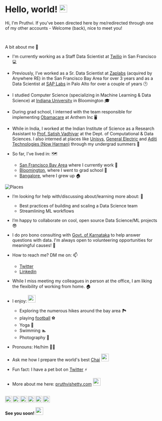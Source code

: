 # Hello, world! <img src="https://media.giphy.com/media/WqR7WfQVrpXNcmrm81/giphy.gif" width="25px"> 

Hi, I'm Pruthvi. If you've been directed here by me/redirected through one of my other accounts -  Welcome (back), nice to meet you! 

<br />

A bit about me 👀 

- I'm currently working as a Staff Data Scientist at [Twilio](https://www.twilio.com/en-us/company) in San Francisco 💻 
- Previously, I’ve worked as a Sr. Data Scientist at [Zaplabs](https://www.youtube.com/watch?v=mIWpbIKS7FE) (acquired by Anywhere RE) in the San Francisco Bay Area for over 3 years and as a Data Scientist at [SAP Labs](https://www.youtube.com/watch?v=4ftF5kpBKj0) in Palo Alto for over a couple of years 🕒 
- I studied Computer Science (specializing in Machine Learning & Data Science) at [Indiana University](https://www.youtube.com/watch?v=9zoY11_v7bA) in Bloomington 🎓 
- During grad school, I interned with the team responsible for implementing [Obamacare](https://media.giphy.com/media/26DOPCEoS8Ntc7suA/giphy.gif) at Anthem Inc 🖥️ 
- While in India, I worked at the Indian Institute of Science as a Research Assistant to [Prof. Satish Vadhiyar](http://cds.iisc.ac.in/faculty/vss/) at the Dept. of Computational & Data Sciences. I also interned at places like [Unisys](https://www.unisys.com/), [General Electric](https://www.ge.com/) and [Aditi Technologies (Now Harman)](https://www.harman.com/) through my undergrad summers 🎒 

- So far, I've lived in: 🗺️ 
   * [San Francisco Bay Area](https://www.youtube.com/watch?v=h_ayZ-xcMd4) where I currently work 🌉
   * [Bloomington](https://www.youtube.com/watch?v=QhYBx761jWQ), where I went to grad school 🏫 
   * [Bangalore](youtube.com/watch?v=c8CkE1gWVz0), where I grew up 🏠 
  

![Places](https://pruthvishetty.com/wp-content/uploads/2020/07/places-scaled.jpg)


- I’m looking for help with/discussing about/learning more about:  🤔 
  * Best practices of building and scaling a Data Science team
  * Streamlining ML workflows  
  
- I’m happy to collaborate on cool, open source Data Science/ML projects 😎  
- I do pro bono consulting with [Govt. of Karnataka](https://karnataka.gov.in/english) to help answer questions with data. I'm always open to volunteering opportunities for meaningful causes! 🤝
- How to reach me? DM me on: 📫 
    * [Twitter](https://twitter.com/pruthvishetty)
    * [Linkedin](https://www.linkedin.com/in/pruthvishetty/)
  
- While I miss meeting my colleagues in person at the office, I am liking the flexibility of working from home. 🏠 
- I enjoy: <img src="https://media.giphy.com/media/iigp4VDyf5dCLRlGkm/giphy.gif" width="25px"> 
 
    * Exploring the numerous hikes around the bay area 🏞 
    * playing [football](https://media.giphy.com/media/PnPU9GhN3V7oVizSHG/giphy.gif) ⚽ 
    * Yoga 🧘 
    * Swimming 🏊 
    * Photography 📸
    
-  Pronouns: He/him 🧔🏻 
- Ask me how I prepare the world's best [Chai](https://en.wikipedia.org/wiki/Masala_chai) <img src="https://media.giphy.com/media/Wm8h2gyEY8VnJeru6f/giphy.gif" width="25px">  
-  Fun fact: I have a pet bot on [Twitter](https://twitter.com/jarvis_tweets) ⚡  
- More about me here: [pruthvishetty.com](https://pruthvishetty.com/) <img src="https://media.giphy.com/media/QTlmH8hEoVoi83mdJC/giphy.gif" width="25px">

<br />

<a href="https://www.linkedin.com/in/pruthvishetty">
  <img align="left" alt="Pruthvi's Linkedin" width="22px" src="https://pics.freeicons.io/uploads/icons/png/16090541531530099327-512.png" />
</a>

<a href="https://www.twitter.com/pruthvishetty">
  <img align="left" alt="Pruthvi's Twitter" width="22px" src="https://pics.freeicons.io/uploads/icons/png/5959933821530099343-512.png" />
</a>

<a href="https://www.instagram.com/pruthvishetty">
  <img align="left" alt="Pruthvi's Instagram" width="22px" src="https://pics.freeicons.io/uploads/icons/png/6590558241561032669-512.png" />
</a>

<a href="https://medium.com/pruthvi-shetty">
  <img align="left" alt="Pruthvi's Medium" width="22px" src="https://pics.freeicons.io/uploads/icons/png/8613420001530099327-512.png" />
</a>

<a href="https://www.youtube.com/channel/UC8BB5u0KBy4NIkwMts2RiLA">
  <img align="left" alt="Pruthvi's Youtube" width="22px" src="https://pics.freeicons.io/uploads/icons/png/6089548721530099346-512.png" />
</a>

<a href="mailto: pruthvi1124@gmail.com">
  <img align="left" alt="Pruthvi's Youtube" width="22px" src="https://pics.freeicons.io/uploads/icons/png/11377518691557997002-512.png" />
</a>

<br />

#### See you soon! <img src="https://media.giphy.com/media/hvRJCLFzcasrR4ia7z/giphy.gif" width="25px">
                                 
                                    
                                        
                                          
                            
